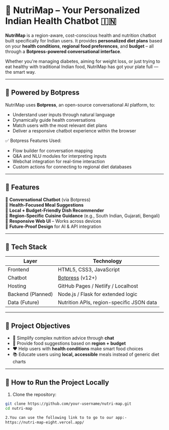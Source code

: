 # 🍎 NutriMap – Your Personalized Indian Health Chatbot 🇮🇳

**NutriMap** is a region-aware, cost-conscious health and nutrition chatbot built specifically for Indian users. It provides **personalized diet plans** based on your **health conditions**, **regional food preferences**, and **budget** – all through a **Botpress-powered conversational interface**.

Whether you're managing diabetes, aiming for weight loss, or just trying to eat healthy with traditional Indian food, NutriMap has got your plate full — the smart way.

---

## 🤖 Powered by Botpress

NutriMap uses **Botpress**, an open-source conversational AI platform, to:
- Understand user inputs through natural language
- Dynamically guide health conversations
- Match users with the most relevant diet plans
- Deliver a responsive chatbot experience within the browser

✅ Botpress Features Used:
- Flow builder for conversation mapping  
- Q&A and NLU modules for interpreting inputs  
- Webchat integration for real-time interaction  
- Custom actions for connecting to regional diet databases

---

## 🚀 Features

🔹 **Conversational Chatbot** (via Botpress)  
🔹 **Health-Focused Meal Suggestions**  
🔹 **Local + Budget-Friendly Dish Recommender**  
🔹 **Region-Specific Cuisine Guidance** (e.g., South Indian, Gujarati, Bengali)  
🔹 **Responsive Web UI** – Works across devices  
🔹 **Future-Proof Design** for AI & API integration

---

## 🧰 Tech Stack

| Layer        | Technology                         |
|--------------|-------------------------------------|
| Frontend     | HTML5, CSS3, JavaScript             |
| Chatbot      | [Botpress](https://botpress.com) (v12+) |
| Hosting      | GitHub Pages / Netlify / Localhost |
| Backend (Planned) | Node.js / Flask for extended logic |
| Data (Future) | Nutrition APIs, region-specific JSON data |

---

## 🎯 Project Objectives

- 🧠 Simplify complex nutrition advice through **chat**
- 📍 Provide food suggestions based on **region + budget**
- ❤️ Help users with **health conditions** make smart food choices
- 📚 Educate users using **local, accessible** meals instead of generic diet charts

---

## 🧪 How to Run the Project Locally

1. Clone the repository:
```bash
git clone https://github.com/your-username/nutri-map.git
cd nutri-map

2.You can use the following link to to go to our app:-
https://nutri-map-eight.vercel.app/
